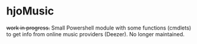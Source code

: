 # hjoMusic

~~work in progress.~~
Small Powershell module with some functions (cmdlets) to get info from online music providers (Deezer). No longer maintained.

